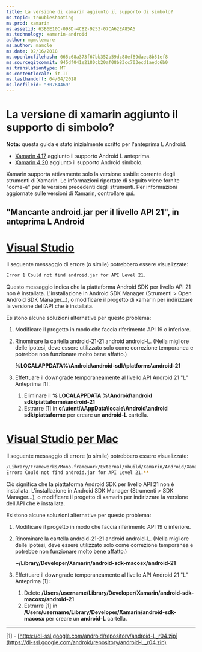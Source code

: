 ```yaml
---
title: La versione di xamarin aggiunto il supporto di simbolo?
ms.topic: troubleshooting
ms.prod: xamarin
ms.assetid: 63B6E10C-098D-4C82-9253-07CA62EA85A5
ms.technology: xamarin-android
author: mgmclemore
ms.author: mamcle
ms.date: 02/16/2018
ms.openlocfilehash: 065c68a373f67bb352b59dc88ef89daec8b51ef8
ms.sourcegitcommit: 945df041e2180cb20af08b83cc703ecd1aedc6b0
ms.translationtype: MT
ms.contentlocale: it-IT
ms.lasthandoff: 04/04/2018
ms.locfileid: "30764469"
---
```

# <a name="what-version-of-xamarinandroid-added-lollipop-support"></a>La versione di xamarin aggiunto il supporto di simbolo?

**Nota:** questa guida è stato inizialmente scritto per l'anteprima L Android.

-   [Xamarin 4.17](https://developer.xamarin.com/releases/android/xamarin.android_4/xamarin.android_4.17/) aggiunto il supporto Android L anteprima.
-   [Xamarin 4.20](https://developer.xamarin.com/releases/android/xamarin.android_4/xamarin.android_4.20/) aggiunto il supporto Android simbolo.

Xamarin supporta attivamente solo la versione stabile corrente degli strumenti di Xamarin. Le informazioni riportate di seguito viene fornite "come-è" per le versioni precedenti degli strumenti. Per informazioni aggiornate sulle versioni di Xamarin, controllare [qui](http://releases.xamarin.com/).

## <a name="missing-androidjar-for-api-level-21-in-android-l-preview"></a>"Mancante android.jar per il livello API 21", in anteprima L Android

# <a name="visual-studiotabvswin"></a>[Visual Studio](#tab/vswin)

Il seguente messaggio di errore (o simile) potrebbero essere visualizzate:

```cmd
Error 1 Could not find android.jar for API Level 21.
```

Questo messaggio indica che la piattaforma Android SDK per livello API 21 non è installata. L'installazione in Android SDK Manager (Strumenti > Open Android SDK Manager...), o modificare il progetto di xamarin per indirizzare la versione dell'API che è installata.

Esistono alcune soluzioni alternative per questo problema:

1. Modificare il progetto in modo che faccia riferimento API 19 o inferiore.

2. Rinominare la cartella android-21-21 android android-L. (Nella migliore delle ipotesi, deve essere utilizzato solo come correzione temporanea e potrebbe non funzionare molto bene affatto.)

   **%LOCALAPPDATA%\\Android\\android-sdk\\platforms\\android-21**

3. Effettuare il downgrade temporaneamente al livello API Android 21 "L" Anteprima [1]:

    1.  Eliminare il **% LOCALAPPDATA %\\Android\\android sdk\\piattaforme\\android-21** 
    2.  Estrarre [1] in **c:\\utenti\\<username>\\AppData\\locale\\Android\\android sdk\\piattaforme** per creare un **android-L** cartella.

# <a name="visual-studio-for-mactabvsmac"></a>[Visual Studio per Mac](#tab/vsmac)

Il seguente messaggio di errore (o simile) potrebbero essere visualizzate:

```bash
/Library/Frameworks/Mono.framework/External/xbuild/Xamarin/Android/Xamarin.Android.Common.targets: 
Error: Could not find android.jar for API Level 21.**
```

Ciò significa che la piattaforma Android SDK per livello API 21 non è installata. L'installazione in Android SDK Manager (Strumenti > SDK Manager...), o modificare il progetto di xamarin per indirizzare la versione dell'API che è installata.

Esistono alcune soluzioni alternative per questo problema:

1. Modificare il progetto in modo che faccia riferimento API 19 o inferiore.

2. Rinominare la cartella android-21-21 android android-L. (Nella migliore delle ipotesi, deve essere utilizzato solo come correzione temporanea e potrebbe non funzionare molto bene affatto.)

   **~/Library/Developer/Xamarin/android-sdk-macosx/android-21**

3. Effettuare il downgrade temporaneamente al livello API Android 21 "L" Anteprima [1]:

    1.  Delete **/Users/username/Library/Developer/Xamarin/android-sdk-macosx/android-21**
    2.  Estrarre [1] in **/Users/username/Library/Developer/Xamarin/android-sdk-macosx** per creare un **android-L** cartella.

-----


[1] - [https://dl-ssl.google.com/android/repository/android-L_r04.zip](https://dl-ssl.google.com/android/repository/android-L_r04.zip)
